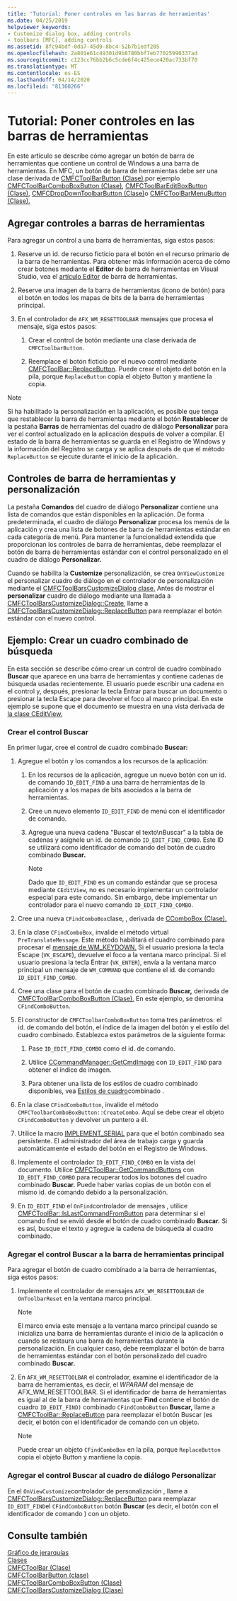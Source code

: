 ```yaml
---
title: 'Tutorial: Poner controles en las barras de herramientas'
ms.date: 04/25/2019
helpviewer_keywords:
- Customize dialog box, adding controls
- toolbars [MFC], adding controls
ms.assetid: 8fc94bdf-0da7-45d9-8bc4-52b7b1edf205
ms.openlocfilehash: 2a801e61c49301d9b8780bbf7eb77025990337ad
ms.sourcegitcommit: c123cc76bb2b6c5cde6f4c425ece420ac733bf70
ms.translationtype: MT
ms.contentlocale: es-ES
ms.lasthandoff: 04/14/2020
ms.locfileid: "81360266"
---
```

# <a name="walkthrough-putting-controls-on-toolbars"></a>Tutorial: Poner controles en las barras de herramientas

En este artículo se describe cómo agregar un botón de barra de herramientas que contiene un control de Windows a una barra de herramientas. En MFC, un botón de barra de herramientas debe ser una clase derivada de [CMFCToolBarButton (Clase),](../mfc/reference/cmfctoolbarbutton-class.md)por ejemplo [CMFCToolBarComboBoxButton (Clase)](../mfc/reference/cmfctoolbarcomboboxbutton-class.md), [CMFCToolBarEditBoxButton (Clase)](../mfc/reference/cmfctoolbareditboxbutton-class.md), [CMFCDropDownToolbarButton (Clase)](../mfc/reference/cmfcdropdowntoolbarbutton-class.md)o [CMFCToolBarMenuButton (Clase).](../mfc/reference/cmfctoolbarmenubutton-class.md)

## <a name="adding-controls-to-toolbars"></a>Agregar controles a barras de herramientas

Para agregar un control a una barra de herramientas, siga estos pasos:

1. Reserve un id. de recurso ficticio para el botón en el recurso primario de la barra de herramientas. Para obtener más información acerca de cómo crear botones mediante el **Editor** de barra de herramientas en Visual Studio, vea el [artículo Editor](../windows/toolbar-editor.md) de barra de herramientas.

1. Reserve una imagen de la barra de herramientas (icono de botón) para el botón en todos los mapas de bits de la barra de herramientas principal.

1. En el controlador de `AFX_WM_RESETTOOLBAR` mensajes que procesa el mensaje, siga estos pasos:

   1. Crear el control de botón mediante una clase derivada de `CMFCToolbarButton`.

   1. Reemplace el botón ficticio por el nuevo control mediante [CMFCToolBar::ReplaceButton](../mfc/reference/cmfctoolbar-class.md#replacebutton). Puede crear el objeto del botón en la pila, porque `ReplaceButton` copia el objeto Button y mantiene la copia.

> [!NOTE]
> Si ha habilitado la personalización en la aplicación, es posible que tenga que restablecer la barra de herramientas mediante el botón **Restablecer** de la pestaña **Barras** de herramientas del cuadro de diálogo **Personalizar** para ver el control actualizado en la aplicación después de volver a compilar. El estado de la barra de herramientas se guarda en el Registro de Windows y la información del Registro se carga y se aplica después de que el método `ReplaceButton` se ejecute durante el inicio de la aplicación.

## <a name="toolbar-controls-and-customization"></a>Controles de barra de herramientas y personalización

La pestaña **Comandos** del cuadro de diálogo **Personalizar** contiene una lista de comandos que están disponibles en la aplicación. De forma predeterminada, el cuadro de diálogo **Personalizar** procesa los menús de la aplicación y crea una lista de botones de barra de herramientas estándar en cada categoría de menú. Para mantener la funcionalidad extendida que proporcionan los controles de barra de herramientas, debe reemplazar el botón de barra de herramientas estándar con el control personalizado en el cuadro de diálogo **Personalizar.**

Cuando se habilita la **Customize** personalización, se crea `OnViewCustomize` el personalizar cuadro de diálogo en el controlador de personalización mediante el [CMFCToolBarsCustomizeDialog clase.](../mfc/reference/cmfctoolbarscustomizedialog-class.md) Antes de mostrar el **personalizar** cuadro de diálogo mediante una llamada a [CMFCToolBarsCustomizeDialog::Create](../mfc/reference/cmfctoolbarscustomizedialog-class.md#create), llame a [CMFCToolBarsCustomizeDialog::ReplaceButton](../mfc/reference/cmfctoolbarscustomizedialog-class.md#replacebutton) para reemplazar el botón estándar con el nuevo control.

## <a name="example-creating-a-find-combo-box"></a>Ejemplo: Crear un cuadro combinado de búsqueda

En esta sección se describe cómo crear un control de cuadro combinado **Buscar** que aparece en una barra de herramientas y contiene cadenas de búsqueda usadas recientemente. El usuario puede escribir una cadena en el control y, después, presionar la tecla Entrar para buscar un documento o presionar la tecla Escape para devolver el foco al marco principal. En este ejemplo se supone que el documento se muestra en una vista derivada de [la clase CEditView.](../mfc/reference/ceditview-class.md)

### <a name="creating-the-find-control"></a>Crear el control Buscar

En primer lugar, cree el control de cuadro combinado **Buscar:**

1. Agregue el botón y los comandos a los recursos de la aplicación:

   1. En los recursos de la aplicación, agregue un nuevo botón con un id. de comando `ID_EDIT_FIND` a una barra de herramientas de la aplicación y a los mapas de bits asociados a la barra de herramientas.

   1. Cree un nuevo elemento `ID_EDIT_FIND` de menú con el identificador de comando.

   1. Agregue una nueva cadena "Buscar el texto\nBuscar" a la tabla de cadenas y asígnele un id. de comando `ID_EDIT_FIND_COMBO`. Este ID se utilizará como identificador de comando del botón de cuadro combinado **Buscar.**

        > [!NOTE]
        > Dado que `ID_EDIT_FIND` es un comando estándar que se procesa mediante `CEditView`, no es necesario implementar un controlador especial para este comando.  Sin embargo, debe implementar un controlador para el nuevo comando `ID_EDIT_FIND_COMBO`.

1. Cree una nueva `CFindComboBox`clase, , derivada de [CComboBox (Clase).](../mfc/reference/ccombobox-class.md)

1. En la clase `CFindComboBox`, invalide el método virtual `PreTranslateMessage`. Este método habilitará el cuadro combinado para procesar el [mensaje de WM_KEYDOWN.](/windows/win32/inputdev/wm-keydown) Si el usuario presiona la tecla Escape (`VK_ESCAPE`), devuelve el foco a la ventana marco principal. Si el usuario presiona la tecla Entrar (`VK_ENTER`), envía a la ventana marco principal un mensaje de `WM_COMMAND` que contiene el id. de comando `ID_EDIT_FIND_COMBO`.

1. Cree una clase para el botón de cuadro combinado **Buscar,** derivada de [CMFCToolBarComboBoxButton (Clase).](../mfc/reference/cmfctoolbarcomboboxbutton-class.md) En este ejemplo, se denomina `CFindComboButton`.

1. El constructor de `CMFCToolbarComboBoxButton` toma tres parámetros: el id. de comando del botón, el índice de la imagen del botón y el estilo del cuadro combinado. Establezca estos parámetros de la siguiente forma:

   1. Pase `ID_EDIT_FIND_COMBO` como el id. de comando.

   1. Utilice [CCommandManager::GetCmdImage](reference/internal-classes.md) con `ID_EDIT_FIND` para obtener el índice de imagen.

   1. Para obtener una lista de los estilos de cuadro combinado disponibles, vea [Estilos de cuadro](../mfc/reference/styles-used-by-mfc.md#combo-box-styles)combinado .

1. En la clase `CFindComboButton`, invalide el método `CMFCToolbarComboBoxButton::CreateCombo`. Aquí se debe crear el objeto `CFindComboButton` y devolver un puntero a él.

1. Utilice la macro [IMPLEMENT_SERIAL](../mfc/reference/run-time-object-model-services.md#implement_serial) para que el botón combinado sea persistente. El administrador del área de trabajo carga y guarda automáticamente el estado del botón en el Registro de Windows.

1. Implemente el controlador `ID_EDIT_FIND_COMBO` en la vista del documento. Utilice [CMFCToolBar::GetCommandButtons](../mfc/reference/cmfctoolbar-class.md#getcommandbuttons) con `ID_EDIT_FIND_COMBO` para recuperar todos los botones del cuadro combinado **Buscar.** Puede haber varias copias de un botón con el mismo id. de comando debido a la personalización.

1. En `ID_EDIT_FIND` el `OnFind`controlador de mensajes , utilice [CMFCToolBar::IsLastCommandFromButton](../mfc/reference/cmfctoolbar-class.md#islastcommandfrombutton) para determinar si el comando find se envió desde el botón de cuadro combinado **Buscar.** Si es así, busque el texto y agregue la cadena de búsqueda al cuadro combinado.

### <a name="adding-the-find-control-to-the-main-toolbar"></a>Agregar el control Buscar a la barra de herramientas principal

Para agregar el botón de cuadro combinado a la barra de herramientas, siga estos pasos:

1. Implemente el controlador de mensajes `AFX_WM_RESETTOOLBAR` de `OnToolbarReset` en la ventana marco principal.

    > [!NOTE]
    > El marco envía este mensaje a la ventana marco principal cuando se inicializa una barra de herramientas durante el inicio de la aplicación o cuando se restaura una barra de herramientas durante la personalización. En cualquier caso, debe reemplazar el botón de barra de herramientas estándar con el botón personalizado del cuadro combinado **Buscar.**

1. En `AFX_WM_RESETTOOLBAR` el controlador, examine el identificador de la barra de herramientas, es decir, el *WPARAM* del mensaje de AFX_WM_RESETTOOLBAR. Si el identificador de barra de herramientas es igual al de la barra de herramientas que **Find** contiene el botón de cuadro `ID_EDIT_FIND)` combinado `CFindComboButton` **Buscar,** llame a [CMFCToolBar::ReplaceButton](../mfc/reference/cmfctoolbar-class.md#replacebutton) para reemplazar el botón Buscar (es decir, el botón con el identificador de comando con un objeto.

    > [!NOTE]
    > Puede crear un objeto `CFindComboBox` en la pila, porque `ReplaceButton` copia el objeto Button y mantiene la copia.

### <a name="adding-the-find-control-to-the-customize-dialog-box"></a>Agregar el control Buscar al cuadro de diálogo Personalizar

En el `OnViewCustomize`controlador de personalización , llame a [CMFCToolBarsCustomizeDialog::ReplaceButton](../mfc/reference/cmfctoolbarscustomizedialog-class.md#replacebutton) para reemplazar `ID_EDIT_FIND`el `CFindComboButton` botón **Buscar** (es decir, el botón con el identificador de comando ) con un objeto.

## <a name="see-also"></a>Consulte también

[Gráfico de jerarquías](../mfc/hierarchy-chart.md)<br/>
[Clases](../mfc/reference/mfc-classes.md)<br/>
[CMFCToolBar (Clase)](../mfc/reference/cmfctoolbar-class.md)<br/>
[CMFCToolBarButton (clase)](../mfc/reference/cmfctoolbarbutton-class.md)<br/>
[CMFCToolBarComboBoxButton (Clase)](../mfc/reference/cmfctoolbarcomboboxbutton-class.md)<br/>
[CMFCToolBarsCustomizeDialog (Clase)](../mfc/reference/cmfctoolbarscustomizedialog-class.md)
